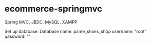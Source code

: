 # ecommerce-springmvc
Spring MVC, JBDC, MySQL, XAMPP

Set up database:
Database name: pame_shoes_shop
username: "root"
password: ""


